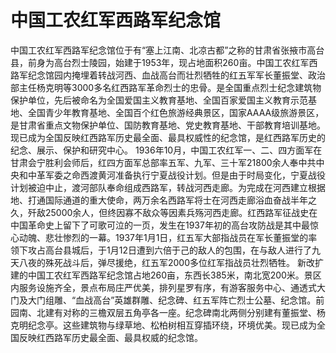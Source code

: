 # 中国工农红军西路军纪念馆
中国工农红军西路军纪念馆位于有“塞上江南、北凉古都”之称的甘肃省张掖市高台县，前身为高台烈士陵园，始建于1953年，现占地面积260亩。中国工农红军西路军纪念馆园内掩埋着转战河西、血战高台而壮烈牺牲的红五军军长董振堂、政治部主任杨克明等3000多名红西路军革命烈士的忠骨。是全国重点烈士纪念建筑物保护单位，先后被命名为全国爱国主义教育基地、全国百家爱国主义教育示范基地、全国青少年教育基地、全国百个红色旅游经典景区，国家AAAA级旅游景区，是甘肃省重点文物保护单位、国防教育基地、党史教育基地、干部教育培训基地。现已成为全国反映红西路军历史最全面、最具权威性的纪念馆，是红西路军历史的纪念、展示、保护和研究中心。
1936年10月，中国工农红军一、二、四方面军在甘肃会宁胜利会师后，红四方面军总部率五军、九军、三十军21800余人奉中共中央和中革军委之命西渡黄河准备执行宁夏战役计划。但是由于时局变化，宁夏战役计划被迫中止，渡河部队奉命组成西路军，转战河西走廊。为完成在河西建立根据地、打通国际通道的重大使命，两万余名西路军将士在河西走廊浴血奋战半年之久，歼敌25000余人，但终因寡不敌众等因素兵殇河西走廊。红西路军征战史在中国革命史上留下了可歌可泣的一页，发生在1937年初的高台攻防战是其中最惊心动魄、悲壮惨烈的一幕。1937年1月1日，红五军大部指战员在军长董振堂的率领下攻占高台县城后，于1月12日遭到六倍于己的敌人的包围，在与敌人进行了九天八夜的殊死战斗后，弹尽援绝，红五军2000多位红军指战员壮烈牺牲。
新改扩建的中国工农红军西路军纪念馆占地260亩，东西长385米，南北宽200米。景区内服务设施齐全，景点布局庄严优美，排列星罗有序，有游客服务中心、通透式大门及大门组雕、“血战高台”英雄群雕、纪念碑、红五军阵亡烈士公墓、纪念馆。前园南、北建有对称的三檐双层五角亭各一座。纪念碑南北两侧分别建有董振堂、杨克明纪念亭。这些建筑物与绿草地、松柏树相互穿插环绕，环境优美。现已成为全国反映红西路军历史最全面、最具权威的纪念馆。